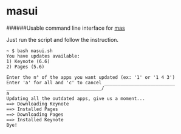 # masui
######Usable command line interface for [mas](https://github.com/argon/mas) 

Just run the script and follow the instruction.

```
~ $ bash masui.sh
You have updates available:
1) Keynote (6.6)
2) Pages (5.6)

Enter the n° of the apps you want updated (ex: '1' or '1 4 3')
Enter 'a' for all and 'c' to cancel __________________________
___________________________________/
a
Updating all the outdated apps, give us a moment...
==> Downloading Keynote
==> Installed Pages
==> Downloading Pages
==> Installed Keynote
Bye!
```

